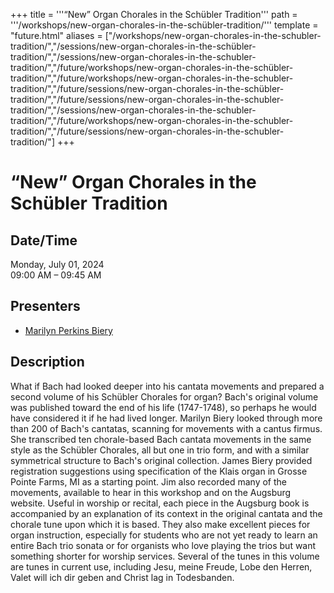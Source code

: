 +++
title = '''“New” Organ Chorales in the Schübler Tradition'''
path = '''/workshops/new-organ-chorales-in-the-schübler-tradition/'''
template = "future.html"
aliases = ["/workshops/new-organ-chorales-in-the-schubler-tradition/","/sessions/new-organ-chorales-in-the-schübler-tradition/","/sessions/new-organ-chorales-in-the-schubler-tradition/","/future/workshops/new-organ-chorales-in-the-schübler-tradition/","/future/workshops/new-organ-chorales-in-the-schubler-tradition/","/future/sessions/new-organ-chorales-in-the-schübler-tradition/","/future/sessions/new-organ-chorales-in-the-schubler-tradition/","/sessions/new-organ-chorales-in-the-schubler-tradition/","/future/workshops/new-organ-chorales-in-the-schubler-tradition/","/future/sessions/new-organ-chorales-in-the-schubler-tradition/"]
+++

<h1>“New” Organ Chorales in the Schübler Tradition</h1>

<h2>Date/Time</h2>
<p>Monday, July 01, 2024<br>
09:00 AM – 09:45 AM</p>
<h2>Presenters</h2>
<ul>
<li><a href="/presenters/marilyn-perkins-biery/">Marilyn Perkins Biery</a></li>
</ul>
<h2>Description</h2>

What if Bach had looked deeper into his cantata movements and prepared a second volume of his Schübler Chorales for organ? Bach's original volume was published toward the end of his life (1747-1748), so perhaps he would have considered it if he had lived longer. Marilyn Biery looked through more than 200 of Bach's cantatas, scanning for movements with a cantus firmus. She transcribed ten chorale-based Bach cantata movements in the same style as the Schübler Chorales, all but one in trio form, and with a similar symmetrical structure to Bach's original collection. James Biery provided registration suggestions using specification of the Klais organ in Grosse Pointe Farms, MI as a starting point. Jim also recorded many of the movements, available to hear in this workshop and on the Augsburg website. Useful in worship or recital, each piece in the Augsburg book is accompanied by an explanation of its context in the original cantata and the chorale tune upon which it is based. They also make excellent pieces for organ instruction, especially for students who are not yet ready to learn an entire Bach trio sonata or for organists who love playing the trios but want something shorter for worship services. Several of the tunes in this volume are tunes in current use, including Jesu, meine Freude, Lobe den Herren, Valet will ich dir geben and Christ lag in Todesbanden.


